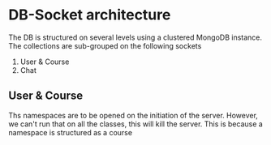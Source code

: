 # DB-Socket architecture

The DB is structured on several levels using a clustered MongoDB instance.
The collections are sub-grouped on the following sockets

1. User & Course
2. Chat

## User & Course
Ths namespaces are to be opened on the initiation of the server. However,
we can't run that on all the classes, this will kill the server. This is because a
namespace is structured as a course

